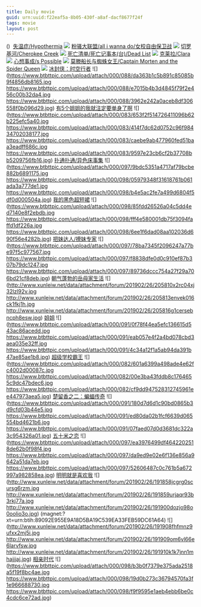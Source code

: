 ```yaml
---
title: Daily movie
guid: urn:uuid:f22eaf5a-8b05-430f-a8af-dacf8677f24f
tags: movie
layout: post
---
```


()
![]()
[失温症/Hypothermia](magnet:?xt=urn:btih:15c1c0c4e41c1333e508e77260c0cc085cfa1dd0)
![](http://img.google.com.btba.xiaoeryi.com/upload/2019/02/27/51051Y194275C1.big.jpg)
[粉骚大联盟/all i wanna do/女校自由保卫战](magnet:?xt=urn:btih:f2f92a4ff54edad3f9db08a7e8b730e3b17117a7)
![](http://img.google.com.btba.xiaoeryi.com/upload/2014/10/31/ZuzvWMvWNWNc.big.jpg)
[切罗基河/Cherokee Creek](magnet:?xt=urn:btih:150c6e1c808ba12bf82c5adb4617fcf46eacb005)
![](http://img.google.com.btba.xiaoeryi.com/upload/2019/02/27/07M05B87162515.big.jpg)
[死亡清单/死亡记事本(台)/Dead List](magnet:?xt=urn:btih:358a8039e60fa0b643fb2c57f4c065b02b2afa75)
![](http://img.google.com.btba.xiaoeryi.com/upload/2019/02/27/073!4717G21554.big.jpg)
[克莱拉/Clara](magnet:?xt=urn:btih:6dd82a5d5a0dd28e43c9c0bcc3fa1123fe8a09d4)
![](http://img.google.com.btba.xiaoeryi.com/upload/2019/02/27/77581325tW1160.big.jpg)
[心想事成/s Possible](magnet:?xt=urn:btih:48f62829d5e5e8a8662a6a65e0c2e0b0d829c0be)
![](http://img.google.com.btba.xiaoeryi.com/upload/2019/02/27/51v127w5102765.big.jpg)
[莫滕船长与蜘蛛女王/Captain Morten and the Spider Queen](magnet:?xt=urn:btih:4f0685c4c0d0a2e57e621fb1182d69c9592d4f51)
![](http://img.google.com.btba.xiaoeryi.com/upload/2019/02/26/103419GC315195.big.jpg)
[冰封侠：时空行者](magnet:?xt=urn:btih:1D34A1CAA7E61927F1837BEC7842CC9A3ED862DE)
![](https://www.btbttpic.com/upload/attach/000/088/da363b1c5b891c85085b9f4856db8165.jpg
https://www.btbttpic.com/upload/attach/000/088/e7015b4b3d4845f79f2e456c00b32da4.jpg
https://www.btbttpic.com/upload/attach/000/088/3962e242a0aceb8df306558f0b096d29.jpg)
[有5个姐姐的我就注定要单身了啊](magnet:?xt=urn:btih:006403387DCBF061AF7E52F41B6D9B8F41E8EDDD)
![](https://www.btbttpic.com/upload/attach/000/083/653f2f514726411096b62b225efc5a40.jpg
https://www.btbttpic.com/upload/attach/000/083/414f7dc62d0752c96f98434702038177.jpg
https://www.btbttpic.com/upload/attach/000/083/caebe9ab477960fed51baa3eadff686c.jpg
https://www.btbttpic.com/upload/attach/000/083/9597e23cb6cf2b37708bb5209756fb16.jpg)
[扑通扑通/异色床事集](magnet:?xt=urn:btih:06D6FAADBC9D0A6561DDE5E56C4A2B759CD31D0122)
![](https://www.btbttpic.com/upload/attach/000/097/9bdc5351a4717af79bcbe882b6891175.jpg
https://www.btbttpic.com/upload/attach/000/098/05979348f31618761b061ada3a777de1.jpg
https://www.btbttpic.com/upload/attach/000/098/b4e5ac2fe7a499d6804f5df0d000504a.jpg)
[我的黑色超短裙](magnet:?xt=urn:btih:06D6FAADBC9D0A6561DDE55EC4A2B759CD31D0122)
![](https://www.btbttpic.com/upload/attach/000/098/85fdd26526a04c5dd4ed7140e8f2ebdb.jpg
https://www.btbttpic.com/upload/attach/000/098/fff4e580001db75f3094faffd1df226a.jpg
https://www.btbttpic.com/upload/attach/000/098/6ee1f6dad08aa102036d690f56e4282b.jpg)
[把妹达人/撩妹专家](magnet:?xt=urn:btih:0D6FAADBC9D0A6561DDE5EC4A2B759CD31D0122)
![](https://www.btbttpic.com/upload/attach/000/097/78ba7345f2096247a77be97f5c977567.jpg
https://www.btbttpic.com/upload/attach/000/097/f8838dfe0d0c910ef87b307b79dc1247.jpg
https://www.btbttpic.com/upload/attach/000/097/89736dccc754a27f29a706bd21cf8deb.jpg)
[朝气蓬勃的岳母家生活](magnet:?xt=urn:btih:06D6AADBC9D0A6561DDE5EC4A2B759CD31D0122)
![](http://www.xunleiw.net/data/attachment/forum/201902/26/205810x2rc04xj32lzl92v.jpg
http://www.xunleiw.net/data/attachment/forum/201902/26/205813envek016ck1fkj1h.jpg
http://www.xunleiw.net/data/attachment/forum/201902/26/205816g1cersebncph8esw.jpg)
[姐姐](magnet:?xt=urn:btih:209787E67F73D7893A6CC40A01E0AB7C927CD5BE)
![](https://www.btbttpic.com/upload/attach/000/091/0f78f44ea5efc136615d543ac86acedd.jpg
https://www.btbttpic.com/upload/attach/000/091/eab057e4f2a4bd078cbd3aea035e32ff.jpg
https://www.btbttpic.com/upload/attach/000/091/4c34a12f1a5ab94da391b47ae85ae1b8.jpg)
[超级学校霸王](magnet:?xt=urn:btih:9265FE9BE7676CAE5670E80026B9C55826D37BAC)
![](https://www.btbttpic.com/upload/attach/000/082/601a6399a498ade4e62fc4002d00087c.jpg
https://www.btbttpic.com/upload/attach/000/082/00e3ba43fddb8c1764655c9dc47bdec6.jpg
https://www.btbttpic.com/upload/attach/000/082/cf9dd947528312745961ee447973aea5.jpg)
[楚留香之二：蝙蝠传奇](magnet:?xt=urn:btih:EA2FFD9366366C9CDBD2F19D484D7FA2BF1A20E6)
![](https://www.btbttpic.com/upload/attach/000/091/180d7d6d1c90bd0865b3d9cfd03b44e5.jpg
https://www.btbttpic.com/upload/attach/000/091/ed80da02b1fcf6639d065554bd4621b6.jpg
https://www.btbttpic.com/upload/attach/000/091/07faed07d0d3681dc322a3c954326a01.jpg)
[五十米之恋](magnet:?xt=urn:btih:F4DBBD229B83F5DFC8A190DBE94152B51D3C7BD4)
![](https://www.btbttpic.com/upload/attach/000/097/ea3976499df4642202518de62b0f98f4.jpg
https://www.btbttpic.com/upload/attach/000/097/da9ed9e02e6f136e856a9642a51da7eb.jpg
https://www.btbttpic.com/upload/attach/000/097/52606487c0c761b5a672997a982858ea.jpg)
[明明就是喜欢我](magnet:?xt=urn:btih:8098FE76EFE74291D78530C641AE4484A7F55B1F)
![](http://www.xunleiw.net/data/attachment/forum/201902/26/191858jcgrg0scursg6rzm.jpg
http://www.xunleiw.net/data/attachment/forum/201902/26/191859urjaqr93b3rkj77a.jpg
http://www.xunleiw.net/data/attachment/forum/201902/26/191900dozjo98o0oolio3o.jpg)
(magnet:?xt=urn:btih:89092E955E9A18D5BA19C539EA33FEB59DC61A64)
![](http://www.xunleiw.net/data/attachment/forum/201902/26/191908fhfmnz9ufxx2mj5i.jpg
http://www.xunleiw.net/data/attachment/forum/201902/26/191909om6vl66e6larvfsw.jpg
http://www.xunleiw.net/data/attachment/forum/201902/26/191910k1k7jnn1mhajjjaj.jpg)
[相亲时代](magnet:?xt=urn:btih:946DD3E2D9961BFF0525FDE33902955F85162DB8)
![](https://www.btbttpic.com/upload/attach/000/098/b3b0f7379e375ada2518a5f19f8bc4ae.jpg
https://www.btbttpic.com/upload/attach/000/098/19d0b273c36794570fa3f1e966688730.jpg
https://www.btbttpic.com/upload/attach/000/098/f9f9595e1aeb4ebb6be0c4cdc6ce72ad.jpg)
